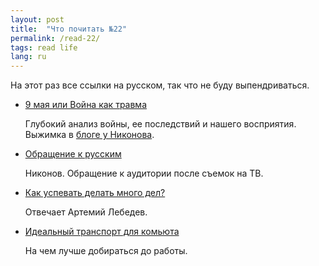 ```yaml
---
layout: post
title:  "Что почитать №22"
permalink: /read-22/
tags: read life
lang: ru
---
```


На этот раз все ссылки на русском, так что не буду выпендриваться.

- [9 мая или Война как травма](http://www.rulit.me/books/9-maya-ili-vojna-kak-travma-read-174744-1.html)

  Глубокий анализ войны, ее последствий и нашего восприятия. Выжимка в
  [блоге у Никонова](http://a-nikonov.livejournal.com/2744344.html).

- [Обращение к русским](http://a-nikonov.livejournal.com/2742098.html)

  Никонов. Обращение к аудитории после съемок на ТВ.

- [Как успевать делать много дел?](http://tema.livejournal.com/2492990.html)

  Отвечает Артемий Лебедев.

- [Идеальный транспорт для комьюта](http://ksoftware.livejournal.com/366660.html)

  На чем лучше добираться до работы.
